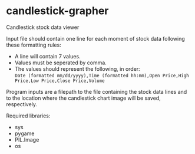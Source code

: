 # candlestick-grapher
Candlestick stock data viewer

Input file should contain one line for each moment of stock data following these formatting rules: 

- A line will contain 7 values.
- Values must be seperated by comma. 
- The values should represent the following, in order:\
`Date (formatted mm/dd/yyyy),Time (formatted hh:mm),Open Price,High Price,Low Price,Close Price,Volume`

Program inputs are a filepath to the file containing the stock data lines and to the location where the candlestick chart image will be saved, respectively.

Required libraries:
- sys
- pygame
- PIL.Image
- os
